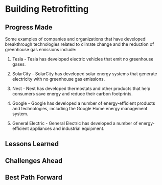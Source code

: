 # Building Retrofitting

## Progress Made



Some examples of companies and organizations that have developed breakthrough technologies related to climate change and the reduction of greenhouse gas emissions include:

1. Tesla - Tesla has developed electric vehicles that emit no greenhouse gases.

2. SolarCity - SolarCity has developed solar energy systems that generate electricity with no greenhouse gas emissions.

3. Nest - Nest has developed thermostats and other products that help consumers save energy and reduce their carbon footprints.

4. Google - Google has developed a number of energy-efficient products and technologies, including the Google Home energy management system.

5. General Electric - General Electric has developed a number of energy-efficient appliances and industrial equipment.

## Lessons Learned



## Challenges Ahead



## Best Path Forward


